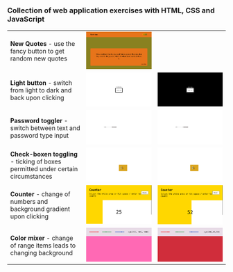 <!DOCTYPE html>
<html>

<body>

<h3>Collection of web application exercises with HTML, CSS and JavaScript</h3>

<table style="width:100%">
<tr>
     <td> <b>New Quotes </b> - use the fancy button to get random new quotes </td>
    <td><img src="quote.png"></td>
    
  </tr>

  <tr>
     <td> <b>Light button </b> - switch from light to dark and back upon clicking </td>
    <td><img src="Light-Switch-on.png"></td>
    <td><img src="Light-Switch-off.png"></td>
  </tr>

   <tr>
    <td> <b>Password toggler </b> - switch between text and password type input </td>
    <td><img src="Password_toggle_text.png"></td>
    <td><img src="Password_toggle_pwtype.png"></td>
  </tr>

 <tr>
    <td> <b>Check-boxen toggling </b> - ticking of boxes permitted under certain circumstances</td>
    <td><img src="Checkboxing.png"></td>
    <td><img src="Checkboxing.png"></td>
  </tr>

   <tr>
    <td> <b> Counter </b> - change of numbers and background gradient upon clicking</td>
    <td><img src="Counter_1.png"></td>
    <td><img src="Counter_2.png"></td>
  </tr>

  <tr>
    <td> <b> Color mixer </b> - change of range items leads to changing background</td>
    <td><img src="Color_mixer1.png"></td>
    <td><img src="Color_mixer2.png"></td>
  </tr>
  
</table>

</body>
</html>
